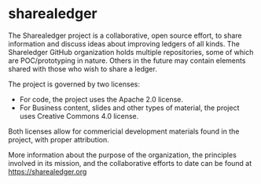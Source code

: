 # sharealedger

The Sharealedger project is a collaborative, open source effort, to share information and discuss ideas about improving ledgers of all kinds.  The Shareledger GitHub organization holds multiple repositories, some of which are POC/prototyping in nature.  Others in the future may contain elements shared with those who wish to share a ledger.

The project is governed by two licenses:
- For code, the project uses the Apache 2.0 license.
- For Business content, slides and other types of material, the project uses Creative Commons 4.0 license.

Both licenses allow for commericial development materials found in the project, with proper attribution.

More information about the purpose of the organization, the principles involved in its mission, and the collaborative efforts to date can be found at https://sharealedger.org
